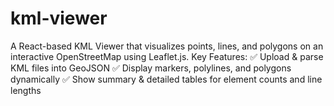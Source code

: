 # kml-viewer
A React-based KML Viewer that visualizes points, lines, and polygons on an interactive OpenStreetMap using Leaflet.js. Key Features:  ✅ Upload &amp; parse KML files into GeoJSON ✅ Display markers, polylines, and polygons dynamically ✅ Show summary &amp; detailed tables for element counts and line lengths
